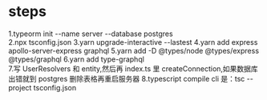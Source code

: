 # steps

1.typeorm init --name server --database postgres  
2.npx tsconfig.json
3.yarn upgrade-interactive --lastest
4.yarn add express apollo-server-express graphql
5.yarn add -D @types/node @types/express @types/graphql
6.yarn add type-graphql  
7.写 UserResolvers 和 entity,然后再 index.ts 里 createConnection,如果数据库出错就到 postgres 删除表格再重启服务器
8.typescript compile cli 是：tsc --project tsconfig.json
